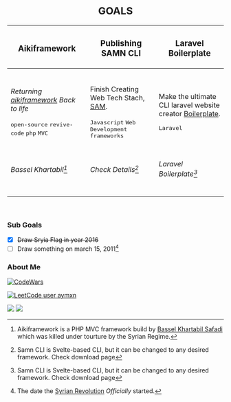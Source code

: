<!-- <div align="center"> 
  <h3><i> Want to help me become a GitHub Star? <a href="https://stars.github.com/nominate/">Nominate Me</a> </i></h3>
</div> 
<div align="center"> 
   <h6> <sub>#FreeBassel</sub> </h6>
</div>

> [!Important] 
> Want any help? [Contact Me](https://instagram.com/aymxneid)! 

-->


<div align="center"> 



<h1> <sub>GOALS</sub> </h1>


|<h3>Aikiframework</h3>|<h3>Publishing SAMN CLI</h3>|<h3>Laravel Boilerplate</h3>|
|-|-|-|
|<br><p><i>Returning [aikiframework](https://github.com/aikiframework/aikiframework) Back to life</i></p><kbd>open-source</kbd> <kbd>revive-code</kbd> <kbd>php</kbd> <kbd>MVC</kbd><br><br>|<br><p>Finish Creating Web Tech Stach, [SAM](https://github.com/samn-cli/).</p><kbd>Javascript</kbd> <kbd>Web Development</kbd> <kbd>frameworks</kbd><br><br>|<br><p> Make the ultimate CLI laravel website <br> creator [Boilerplate](https://github.com/laravel-boilerplate/).</p><kbd>Laravel</kbd><br><br>|
|<h6>Bassel Khartabil[^1]</h6>|<h6>Check Details[^2]</h6>|<h6>Laravel Boilerplate[^2]</h6>|

</div>

<br>

<h3> Sub Goals </h3>

- [x] ~~Draw Sryia Flag in year 2016~~
- [ ] Draw something on march 15, 2011[^3]

<h3> About Me </h3>

[![CodeWars](https://www.codewars.com/users/aymxn/badges/large)](https://codewars.com/users/aymxn/)

[![LeetCode user aymxn](https://img.shields.io/badge/dynamic/json?style=for-the-badge&labelColor=black&color=%23ffa116&label=Ranking&query=ranking&url=https%3A%2F%2Fleetcode-badge.vercel.app%2Fapi%2Fusers%2Faymxn&logo=leetcode&logoColor=yellow)](https://leetcode.com/aymxn/)
<!-- <img src="https://leetcode-badge-showcase.vercel.app/api?username=aymxn&theme=github-dark" alt="LeetCode Badges"/> -->

<!--&rank_icon=percentile&locale=ar-->
<picture>
  <source
    srcset="https://github-readme-stats.vercel.app/api?username=eymeen&show_icons=true&bg_color=0E1511&title_color=B5D9C1&text_color=FFFFFF&icon_color=0DD754&border_color=0DD754&include_all_commits=true&custom_title=King%20Ayman%27s%20GitHub%20Stats&show=reviews,discussions_started,discussions_answered,prs_merged,prs_merged_percentage&rank_icon=github" 
    media="(prefers-color-scheme: dark)"
  />
  <source
    srcset="https://github-readme-stats.vercel.app/api?username=eymeen&show_icons=true&bg_color=B5D9C1&title_color=0E1511&text_color=000000&icon_color=0E1511&border_color=0DD754&include_all_commits=true&custom_title=King%20Ayman%27s%20GitHub%20Stats&show=reviews,discussions_started,discussions_answered,prs_merged,prs_merged_percentage&rank_icon=github"
    media="(prefers-color-scheme: light), (prefers-color-scheme: no-preference)"
  />
  <img src="https://github-readme-stats.vercel.app/api?username=eymeen&show_icons=true&bg_color=0E1511&title_color=B5D9C1&text_color=FFFFFF&icon_color=0DD754&border_color=0DD754&include_all_commits=true&custom_title=King%20Ayman%27s%20GitHub%20Stats&show=reviews,discussions_started,discussions_answered,prs_merged,prs_merged_percentage&rank_icon=github" />
</picture>
<picture>
  <source
    srcset="https://github-readme-stats.vercel.app/api/top-langs/?username=eymeen&show_icons=true&bg_color=0E1511&title_color=B5D9C1&text_color=FFFFFF&icon_color=0DD754&border_color=0DD754&layout=donut" 
    media="(prefers-color-scheme: dark)"
  />
  <source
    srcset="https://github-readme-stats.vercel.app/api/top-langs/?username=eymeen&show_icons=true&bg_color=B5D9C1&title_color=0E1511&text_color=000000&icon_color=0E1511&border_color=0DD754&layout=donut"
    media="(prefers-color-scheme: light), (prefers-color-scheme: no-preference)"
  />
  <img src="https://github-readme-stats.vercel.app/api/top-langs/?username=eymeen&show_icons=true&bg_color=0E1511&title_color=B5D9C1&text_color=FFFFFF&icon_color=0DD754&border_color=0DD754&layout=donut" />
</picture>



[^1]: Aikiframework is a PHP MVC framework build by <a href="https://en.wikipedia.org/wiki/Bassel_Khartabil">Bassel Khartabil Safadi</a> which was killed under tourture by the Syrian Regime.
[^2]: Samn CLI is Svelte-based CLI, but it can be changed to any desired framework. Check download page
[^3]: The date the [Syrian Revolution](https://github.com/blog/syria/en.MD) *Officially* started.
